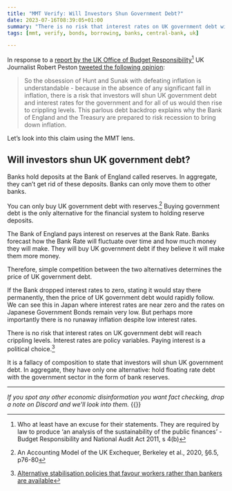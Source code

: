 ```yaml
---
title: "MMT Verify: Will Investors Shun Government Debt?"
date: 2023-07-16T08:39:05+01:00
summary: "There is no risk that interest rates on UK government debt will reach crippling levels.  Interest rates are policy variables.  Paying interest is a political choice. Betteridge's law of headlines applies."
tags: [mmt, verify, bonds, borrowing, banks, central-bank, uk]

---
```

In response to a [report by the UK Office of Budget Responsibility][1][^1] UK Journalist Robert Peston [tweeted the following opinion][2]: 

>  So the obsession of Hunt and Sunak with defeating inflation is understandable - because in the absence of any significant fall in inflation, there is a risk that investors will shun UK government debt and interest rates for the government and for all of us would then rise to crippling levels.
> This parlous debt backdrop explains why the Bank of England and the Treasury are prepared to risk recession to bring down inflation.

Let’s look into this claim using the MMT lens.

## Will investors shun UK government debt?

Banks hold deposits at the Bank of England called reserves.
In aggregate, they can’t get rid of these deposits.
Banks can only move them to other banks.

You can only buy UK government debt with reserves.[^2]
Buying government debt is the only alternative for the financial system to holding reserve deposits.

The Bank of England pays interest on reserves at the Bank Rate.
Banks forecast how the Bank Rate will fluctuate over time and how much money they will make.
They will buy UK government debt if they believe it will make them more money.

Therefore, simple competition between the two alternatives determines the price of UK government debt. 

If the Bank dropped interest rates to zero, stating it would stay there permanently, then the price of UK government debt would rapidly follow.
We can see this in Japan where interest rates are near zero and the rates on Japanese Government Bonds remain very low.
But perhaps more importantly there is no runaway inflation despite low interest rates.

There is no risk that interest rates on UK government debt will reach crippling levels.
Interest rates are policy variables.
Paying interest is a political choice.[^3]

It is a fallacy of composition to state that investors will shun UK government debt.
In aggregate, they have only one alternative: hold floating rate debt with the government sector in the form of bank reserves.

---
*If you spot any other economic disinformation you want fact checking, drop a note on Discord and we'll look into them.*
{{<joindiscord>}}


[^1]: Who at least have an excuse for their statements. They are required by law to produce ‘an analysis of the sustainability of the public finances’ - Budget Responsibility and National Audit Act 2011, s 4(b)
[^2]: An Accounting Model of the UK Exchequer, Berkeley et al., 2020, §6.5, p76-80
[^3]: [Alternative stabilisation policies that favour workers rather than bankers are available][3]

[1]: https://obr.uk/docs/dlm_uploads/Fiscal_risks_and_sustainability_report_July_2023.pdf
[2]: https://twitter.com/Peston/status/1679451068755857408?s=20
[3]: https://new-wayland.com/blog/the-mmt-approach-in-a-nutshell
